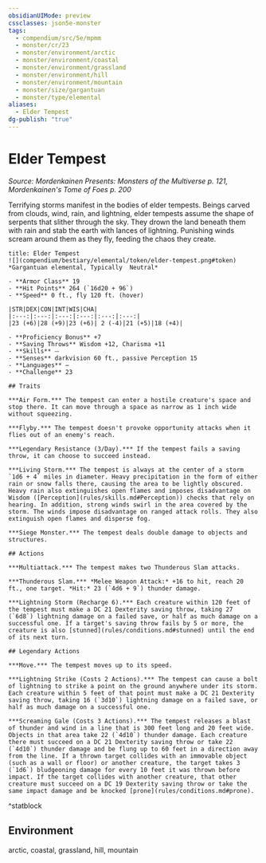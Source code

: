 ```yaml
---
obsidianUIMode: preview
cssclasses: json5e-monster
tags:
  - compendium/src/5e/mpmm
  - monster/cr/23
  - monster/environment/arctic
  - monster/environment/coastal
  - monster/environment/grassland
  - monster/environment/hill
  - monster/environment/mountain
  - monster/size/gargantuan
  - monster/type/elemental
aliases:
  - Elder Tempest
dg-publish: "true"
---
```

# Elder Tempest
*Source: Mordenkainen Presents: Monsters of the Multiverse p. 121, Mordenkainen's Tome of Foes p. 200*  

Terrifying storms manifest in the bodies of elder tempests. Beings carved from clouds, wind, rain, and lightning, elder tempests assume the shape of serpents that slither through the sky. They drown the land beneath them with rain and stab the earth with lances of lightning. Punishing winds scream around them as they fly, feeding the chaos they create.

```ad-statblock
title: Elder Tempest
![](compendium/bestiary/elemental/token/elder-tempest.png#token)
*Gargantuan elemental, Typically  Neutral*

- **Armor Class** 19 
- **Hit Points** 264 (`16d20 + 96`)
- **Speed** 0 ft., fly 120 ft. (hover)

|STR|DEX|CON|INT|WIS|CHA|
|:---:|:---:|:---:|:---:|:---:|:---:|
|23 (+6)|28 (+9)|23 (+6)| 2 (-4)|21 (+5)|18 (+4)|

- **Proficiency Bonus** +7
- **Saving Throws** Wisdom +12, Charisma +11
- **Skills** ⏤
- **Senses** darkvision 60 ft., passive Perception 15
- **Languages** —
- **Challenge** 23

## Traits

***Air Form.*** The tempest can enter a hostile creature's space and stop there. It can move through a space as narrow as 1 inch wide without squeezing.

***Flyby.*** The tempest doesn't provoke opportunity attacks when it flies out of an enemy's reach.

***Legendary Resistance (3/Day).*** If the tempest fails a saving throw, it can choose to succeed instead.

***Living Storm.*** The tempest is always at the center of a storm `1d6 + 4` miles in diameter. Heavy precipitation in the form of either rain or snow falls there, causing the area to be lightly obscured. Heavy rain also extinguishes open flames and imposes disadvantage on Wisdom ([Perception](rules/skills.md#Perception)) checks that rely on hearing. In addition, strong winds swirl in the area covered by the storm. The winds impose disadvantage on ranged attack rolls. They also extinguish open flames and disperse fog.

***Siege Monster.*** The tempest deals double damage to objects and structures.

## Actions

***Multiattack.*** The tempest makes two Thunderous Slam attacks.

***Thunderous Slam.*** *Melee Weapon Attack:* +16 to hit, reach 20 ft., one target. *Hit:* 23 (`4d6 + 9`) thunder damage.

***Lightning Storm (Recharge 6).*** Each creature within 120 feet of the tempest must make a DC 21 Dexterity saving throw, taking 27 (`6d8`) lightning damage on a failed save, or half as much damage on a successful one. If a target's saving throw fails by 5 or more, the creature is also [stunned](rules/conditions.md#stunned) until the end of its next turn.

## Legendary Actions

***Move.*** The tempest moves up to its speed.

***Lightning Strike (Costs 2 Actions).*** The tempest can cause a bolt of lightning to strike a point on the ground anywhere under its storm. Each creature within 5 feet of that point must make a DC 21 Dexterity saving throw, taking 16 (`3d10`) lightning damage on a failed save, or half as much damage on a successful one.

***Screaming Gale (Costs 3 Actions).*** The tempest releases a blast of thunder and wind in a line that is 300 feet long and 20 feet wide. Objects in that area take 22 (`4d10`) thunder damage. Each creature there must succeed on a DC 21 Dexterity saving throw or take 22 (`4d10`) thunder damage and be flung up to 60 feet in a direction away from the line. If a thrown target collides with an immovable object (such as a wall or floor) or another creature, the target takes 3 (`1d6`) bludgeoning damage for every 10 feet it was thrown before impact. If the target collides with another creature, that other creature must succeed on a DC 19 Dexterity saving throw or take the same impact damage and be knocked [prone](rules/conditions.md#prone).
```
^statblock

## Environment

arctic, coastal, grassland, hill, mountain